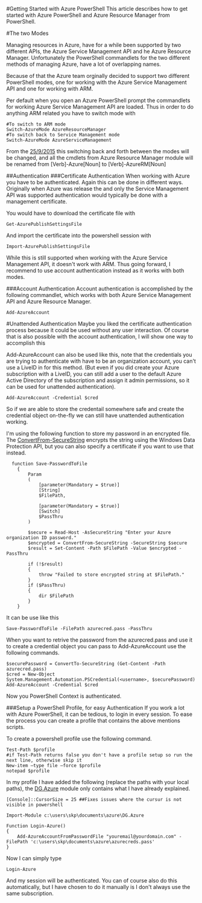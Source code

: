#Getting Started with Azure PowerShell
This article describes how to get started with Azure PowerShell and Azure Resource Manager from PowerShell.

#The two Modes 

Managing resources in Azure, have for a while been supported by two different APIs, the Azure Service Management API and he Azure Resource Manager. 
Unfortunately the PowerShell commandlets for the two different methods of managing Azure, have a lot of overlapping names.

Because of that the Azure team orginally decided to support two different PowerShell modes, one for working with the Azure Service Management API and one for working with ARM. 

Per default when you open an Azure PowerShell prompt the commandlets for working Azure Service Management API are loaded.
Thus in order to do anything ARM related you have to switch mode with
```
#To switch to ARM mode
Switch-AzureMode AzureResourceManager
#To switch back to Service Management mode
Switch-AzureMode AzureServiceManagement
```  

From the [25/9/2015](https://github.com/Azure/azure-powershell/wiki/Deprecation-of-Switch-AzureMode-in-Azure-PowerShell) this switching back and forth between the modes will be changed, and all the cmdlets from Azure Resource Manager module will be renamed from [Verb]-Azure[Noun] to [Verb]-AzureRM[Noun]

##Authentication
###Certificate Authentication
When working with Azure you have to be authenticated. Again this can be done in different ways. Originally when Azure was release the and only the Service Management API was supported authentication would typically be done with a management certificate. 

You would have to download the certificate file with 
```
Get-AzurePublishSettingsFile
```
And import the certificate into the powershell session with 
```
Import-AzurePublishSettingsFile
```
While this is still supported when working with the Azure Service Management API, it doesn't work with ARM. 
Thus going forward, I recommend to use account authentication instead as it works with both modes.

###Account Authentication
Account authentication is accomplished by the following commandlet, which works with both Azure Service Management API and Azure Resource Manager. 
```
Add-AzureAccount
``` 

 #Unattended Authentication
 Maybe you liked the certificate authentication process because it could be used without any user interaction. 
 Of course that is also possible with the account authentication, I will show one way to accomplish this
 
 Add-AzureAccount can also be used like this, note that the credentials you are trying to authenticate with have to be an organization account, you can't use a LiveID in for this method. 
 (But even if you did create your Azure subscription with a LiveID, you can still add a user to the default Azure Active Directory of the subscription and assign it admin permissions, so it can be used for unattended authentication). 
 ```
 Add-AzureAccount -Credential $cred
 ```
So if we are able to store the credentail somewhere safe and create the credential object on-the-fly we can still have unattended authentication working. 

I'm using the following function to store my password in an encrypted file. The [ConvertFrom-SecureString](https://technet.microsoft.com/en-us/library/hh849814.aspx) encrypts the string using the Windows Data Protection API, but you can also specify a certificate if you want to use that instead.
```
  function Save-PasswordToFile
    {
        Param
        (
            [parameter(Mandatory = $true)]
            [String]
            $FilePath,
            
            [parameter(Mandatory = $true)]
            [Switch]
            $PassThru
        )
        
        $secure = Read-Host -AsSecureString "Enter your Azure organization ID password."
        $encrypted = ConvertFrom-SecureString -SecureString $secure
        $result = Set-Content -Path $FilePath -Value $encrypted -PassThru
        
        if (!$result)
        {
            throw "Failed to store encrypted string at $FilePath."
        }
        if ($PassThru)
        {
            dir $FilePath
        }
    }
``` 
It can be use like this 
``` 
Save-PasswordToFile -FilePath azurecred.pass -PassThru 
```
When you want to retrive the password from the azurecred.pass and use it to create a credential object you can pass to Add-AzureAccount use the following commands.  
```
$securePassword = ConvertTo-SecureString (Get-Content -Path azurecred.pass)
$cred = New-Object System.Management.Automation.PSCredential(<username>, $securePassword)
Add-AzureAccount -Credential $cred
```
Now you PowerShell Context is authenticated.

###Setup a PowerShell Profile, for easy Authentication
If you work a lot with Azure PowerShell, it can be tedious, to login in every session. To ease the process you can create a profile that contains the above mentions scripts. 

To create a powershell profile use the following command. 
```
Test-Path $profile
#if Test-Path returns false you don't have a profile setup so run the next line, otherwise skip it
New-item –type file –force $profile
notepad $profile
```
In my profile I have added the following (replace the paths with your local paths), the [DG.Azure](../src/DG.Azure) module only contains what I have already explained.  
```
[Console]::CursorSize = 25 ##Fixes issues where the cursur is not visible in powershell

Import-Module c:\users\skp\documents\azure\DG.Azure

Function Login-Azure()
{
	Add-AzureAccountFromPasswordFile "youremail@yourdomain.com" -FilePath 'c:\users\skp\documents\azure\azurecreds.pass'
}
```
Now I can simply type 
```
Login-Azure
```
And my session will be authenticated.  You can of course also do this automatically, but I have chosen to do it manually is I don't always use the same subscription. 